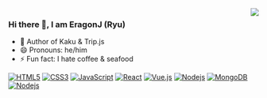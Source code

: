 <img align="right" src="https://github-readme-stats.vercel.app/api?username=eragonj&count_private=true&show_icons=true" />


### Hi there 👋, I am EragonJ (Ryu) 

- 🌱 Author of Kaku & Trip.js
- 😄 Pronouns: he/him
- ⚡ Fun fact: I hate coffee & seafood

[![HTML5](https://img.shields.io/badge/-HTML5-E34F26?style=flat-square&logo=html5&logoColor=white&link=https://github.com/EragonJ/)](https://github.com/EragonJ/)
[![CSS3](https://img.shields.io/badge/-CSS3-1572B6?style=flat-square&logo=css3&link=https://github.com/EragonJ/)](https://github.com/EragonJ/)
[![JavaScript](https://img.shields.io/badge/-JavaScript-black?style=flat-square&logo=javascript&link=https://github.com/EragonJ/)](https://github.com/EragonJ/)
[![React](https://img.shields.io/badge/-React-black?style=flat-square&logo=react&link=https://github.com/EragonJ/)](https://github.com/EragonJ/)
[![Vue.js](https://img.shields.io/badge/-Vuejs-black?style=flat-square&logo=vue.js&link=https://github.com/EragonJ/)](https://github.com/EragonJ/)
[![Nodejs](https://img.shields.io/badge/-Nodejs-black?style=flat-square&logo=Node.js&link=https://github.com/EragonJ/)](https://github.com/EragonJ/)
[![MongoDB](https://img.shields.io/badge/-MongoDB-black?style=flat-square&logo=mongodb&link=https://github.com/EragonJ/)](https://github.com/EragonJ/)
[![Nodejs](https://img.shields.io/badge/-Swift-black?style=flat-square&logo=Swift&link=https://github.com/EragonJ/)](https://github.com/EragonJ/)
